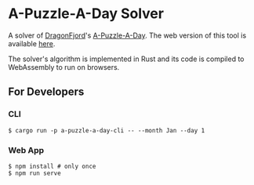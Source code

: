 # A-Puzzle-A-Day Solver

A solver of [DragonFjord](https://www.dragonfjord.com/)'s [A-Puzzle-A-Day](https://www.dragonfjord.com/product/a-puzzle-a-day/).
The web version of this tool is available [here](http://keiichiw.github.io/a-puzzle-a-day-solver/).

The solver's algorithm is implemented in Rust and its code is compiled to WebAssembly to run on browsers.

## For Developers

### CLI

```
$ cargo run -p a-puzzle-a-day-cli -- --month Jan --day 1
```

### Web App

```
$ npm install # only once
$ npm run serve
```
